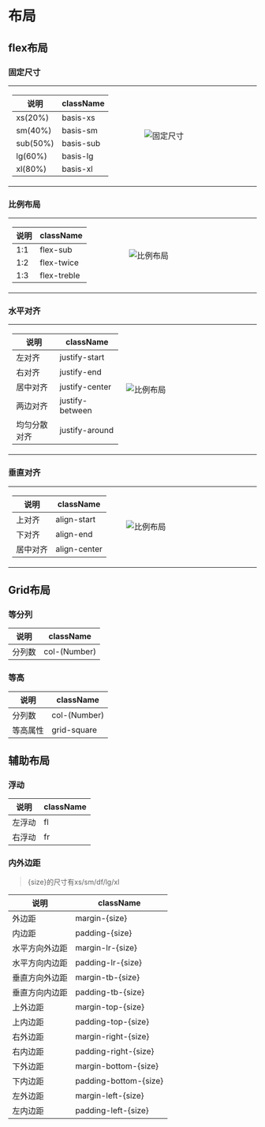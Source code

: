 # 布局

## flex布局
### 固定尺寸

<table>
    <tr>
        <td width="20%">
            <table>
                <thead>
                    <tr>
                        <th>说明</th>
                        <th>className</th>
                    </tr>
                </thead>
            <tr>
                <td>xs(20%)</td>
                <td>basis-xs</td>
            </tr>
            <tr>
                <td>sm(40%)</td>
                <td>basis-sm</td>
            </tr>
            <tr>
                <td>sub(50%)</td>
                <td>basis-sub</td>
            </tr>
            <tr>
                <td>lg(60%) </td>
                <td>basis-lg</td>
            </tr>
            <tr>
                <td>xl(80%)</td>
                <td>basis-xl</td>
            </tr>
            </table>
        </td>
        <td width="30%" height="100%">
            <img src="https://omycli.github.io/wuc-docs/_image/flex-g.png" alt="固定尺寸" />
        </td>
    </tr>
</table>

### 比例布局

<table>
    <tr>
        <td width="20%">
            <table>
                <thead>
                    <tr>
                        <th>说明</th>
                        <th>className</th>
                    </tr>
                </thead>
            <tr>
                <td>1:1</td>
                <td>flex-sub</td>
            </tr>
            <tr>
                <td>1:2</td>
                <td>flex-twice</td>
            </tr>
            <tr>
                <td>1:3</td>
                <td>flex-treble</td>
            </tr>
            </table>
        </td>
        <td width="30%" height="100%">
            <img src="https://omycli.github.io/wuc-docs/_image/flex-b.png" alt="比例布局" />
        </td>
    </tr>
</table>

### 水平对齐

<table>
    <tr>
        <td width="20%">
            <table>
                <thead>
                    <tr>
                        <th>说明</th>
                        <th>className</th>
                    </tr>
                </thead>
            <tr>
                <td>左对齐</td>
                <td>justify-start</td>
            </tr>
            <tr>
                <td>右对齐</td>
                <td>justify-end</td>
            </tr>
            <tr>
                <td>居中对齐</td>
                <td>justify-center</td>
            </tr>
            <tr>
                <td>两边对齐</td>
                <td>justify-between</td>
            </tr>
            <tr>
                <td>均匀分散对齐</td>
                <td>justify-around</td>
            </tr>
            </table>
        </td>
        <td width="30%" height="100%">
            <img src="https://omycli.github.io/wuc-docs/_image/flex-b.png" alt="比例布局" />
        </td>
    </tr>
</table>

### 垂直对齐

<table>
    <tr>
        <td width="20%">
            <table>
                <thead>
                    <tr>
                        <th>说明</th>
                        <th>className</th>
                    </tr>
                </thead>
            <tr>
                <td>上对齐</td>
                <td>align-start</td>
            </tr>
            <tr>
                <td>下对齐</td>
                <td>align-end</td>
            </tr>
            <tr>
                <td>居中对齐</td>
                <td>align-center</td>
            </tr>
            </table>
        </td>
        <td width="30%" height="100%">
            <img src="https://omycli.github.io/wuc-docs/_image/flex-b.png" alt="比例布局" />
        </td>
    </tr>
</table>

## Grid布局

### 等分列

说明  |className
------------ | -------------
分列数 | col-(Number)

### 等高

说明  |className
------------ | -------------
分列数 | col-(Number)
等高属性 | grid-square

## 辅助布局
### 浮动

说明  |className
------------ | -------------
左浮动 | fl
右浮动 | fr

### 内外边距
>{size}的尺寸有xs/sm/df/lg/xl

说明  |className
------------ | -------------
外边距 | margin-{size}
内边距 | padding-{size}
水平方向外边距 | margin-lr-{size}
水平方向内边距 | padding-lr-{size}
垂直方向外边距 | margin-tb-{size}
垂直方向内边距 | padding-tb-{size}
上外边距 | margin-top-{size}
上内边距 | padding-top-{size}
右外边距 | margin-right-{size}
右内边距 | padding-right-{size}
下外边距 | margin-bottom-{size}
下内边距 | padding-bottom-{size}
左外边距 | margin-left-{size}
左内边距 | padding-left-{size}